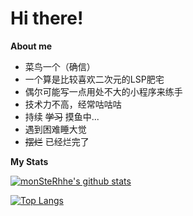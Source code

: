 # Hi there!

**About me**

- 菜鸟一个（确信）
- 一个算是比较喜欢二次元的LSP肥宅
- 偶尔可能写一点用处不大的小程序来练手
- 技术力不高，经常咕咕咕
- 持续 ~~学习~~ 摸鱼中...
- 遇到困难睡大觉
- ~~摆烂~~ 已经烂完了

**My Stats**

[![monSteRhhe's github stats](https://github-readme-stats.vercel.app/api?username=monSteRhhe&show_icons=true&theme=github_dark)](https://github.com/anuraghazra/github-readme-stats)

[![Top Langs](https://github-readme-stats.vercel.app/api/top-langs/?username=monsterhhe&layout=compact&exclude_repo=oneindex,oneindex-theme)](https://github.com/anuraghazra/github-readme-stats)